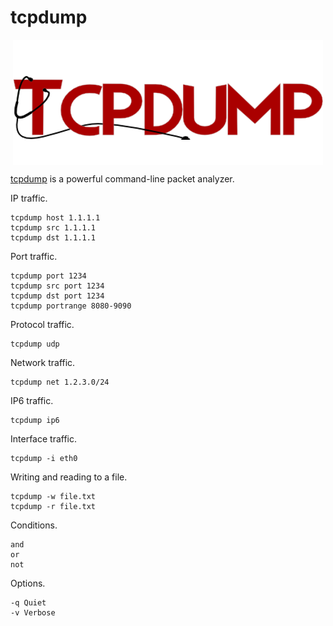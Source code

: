 # tcpdump

<p align="center"><img align="center" src="tcpdump.png"></p>

[tcpdump](https://www.tcpdump.org/) is a powerful command-line packet analyzer.

IP traffic.
```
tcpdump host 1.1.1.1
tcpdump src 1.1.1.1
tcpdump dst 1.1.1.1
```

Port traffic.
```
tcpdump port 1234
tcpdump src port 1234
tcpdump dst port 1234
tcpdump portrange 8080-9090
```

Protocol traffic.
```
tcpdump udp
```

Network traffic.
```
tcpdump net 1.2.3.0/24
```

IP6 traffic.
```
tcpdump ip6
```

Interface traffic.
```
tcpdump -i eth0
```

Writing and reading to a file.
```
tcpdump -w file.txt
tcpdump -r file.txt
```

Conditions.
```
and
or
not
```

Options.
```
-q Quiet
-v Verbose
```
